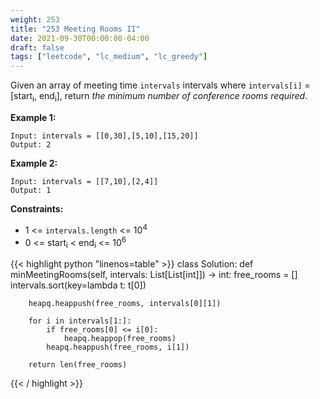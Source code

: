 ```yaml
---
weight: 253
title: "253 Meeting Rooms II"
date: 2021-09-30T00:00:00-04:00
draft: false
tags: ["leetcode", "lc_medium", "lc_greedy"]
---
```


Given an array of meeting time `intervals` intervals where `intervals[i]` = [start<sub>i</sub>, end<sub>i</sub>], return _the minimum number of conference rooms required_.

**Example 1:**
```
Input: intervals = [[0,30],[5,10],[15,20]]
Output: 2
```

**Example 2:**
```
Input: intervals = [[7,10],[2,4]]
Output: 1
```

**Constraints:**
- 1 <= `intervals.length` <= 10<sup>4</sup>
- 0 <= start<sub>i</sub> < end<sub>i</sub> <= 10<sup>6</sup>

<div class="tabs"></div>
<div class="tab-content">
<div id="python" class="lang">
{{< highlight python "linenos=table" >}}
class Solution:
    def minMeetingRooms(self, intervals: List[List[int]]) -> int:
        free_rooms = []
        intervals.sort(key=lambda t: t[0])
        
        heapq.heappush(free_rooms, intervals[0][1])
        
        for i in intervals[1:]:
            if free_rooms[0] <= i[0]:
                heapq.heappop(free_rooms)
            heapq.heappush(free_rooms, i[1])

        return len(free_rooms)
{{< / highlight >}}
</div>
</div>
